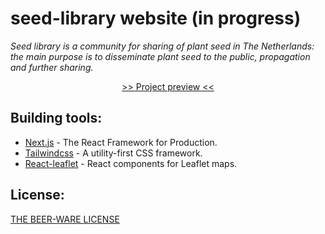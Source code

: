 # seed-library website (in progress)
*Seed library is a community for sharing of plant seed in The Netherlands: the main purpose is to disseminate plant seed to the public, propagation and further sharing.* 

<div align="center">
<a href="https://seed-library.vercel.app/">>> Project preview <<</a>
</div>

## Building tools:

- [Next.js](https://nextjs.org/) - The React Framework for Production.
- [Tailwindcss](https://tailwindcss.com/) - A utility-first CSS framework.
- [React-leaflet](https://react-leaflet.js.org/) - React components for Leaflet maps.

## License:
[THE BEER-WARE LICENSE](https://en.wikipedia.org/wiki/Beerware)
